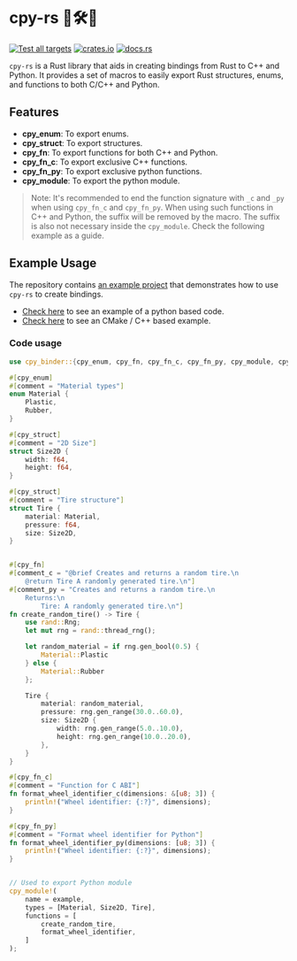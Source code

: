 # cpy-rs 🦀🛠️🐍
[![Test all targets](https://github.com/patrickelectric/cpy-rs/actions/workflows/action.yml/badge.svg)](https://github.com/patrickelectric/cpy-rs/actions/workflows/action.yml)
[![crates.io](https://img.shields.io/crates/v/cpy-binder.svg)](https://crates.io/crates/cpy-binder)
[![docs.rs](https://img.shields.io/docsrs/cpy-binder?label=docs.rs)](https://docs.rs/cpy-binder)



`cpy-rs` is a Rust library that aids in creating bindings from Rust to C++ and Python. It provides a set of macros to easily export Rust structures, enums, and functions to both C/C++ and Python.

## Features

- **cpy_enum**: To export enums.
- **cpy_struct**: To export structures.
- **cpy_fn**: To export functions for both C++ and Python.
- **cpy_fn_c**: To export exclusive C++ functions.
- **cpy_fn_py**: To export exclusive python functions.
- **cpy_module**: To export the python module.

> Note: It's recommended to end the function signature with `_c` and `_py` when using `cpy_fn_c` and `cpy_fn_py`. When using such functions in C++ and Python, the suffix will be removed by the macro. The suffix is also not necessary inside the `cpy_module`. Check the following example as a guide.

## Example Usage

The repository contains [an example project](https://github.com/patrickelectric/cpy-rs/tree/master/example) that demonstrates how to use `cpy-rs` to create bindings.

* [Check here](https://github.com/patrickelectric/cpy-rs/tree/master/example/py_project) to see an example of a python based code.
* [Check here](https://github.com/patrickelectric/cpy-rs/tree/master/example/cpp_project) to see an CMake / C++ based example.

### Code usage

```rust
use cpy_binder::{cpy_enum, cpy_fn, cpy_fn_c, cpy_fn_py, cpy_module, cpy_struct};

#[cpy_enum]
#[comment = "Material types"]
enum Material {
    Plastic,
    Rubber,
}

#[cpy_struct]
#[comment = "2D Size"]
struct Size2D {
    width: f64,
    height: f64,
}

#[cpy_struct]
#[comment = "Tire structure"]
struct Tire {
    material: Material,
    pressure: f64,
    size: Size2D,
}


#[cpy_fn]
#[comment_c = "@brief Creates and returns a random tire.\n
    @return Tire A randomly generated tire.\n"]
#[comment_py = "Creates and returns a random tire.\n
    Returns:\n
        Tire: A randomly generated tire.\n"]
fn create_random_tire() -> Tire {
    use rand::Rng;
    let mut rng = rand::thread_rng();

    let random_material = if rng.gen_bool(0.5) {
        Material::Plastic
    } else {
        Material::Rubber
    };

    Tire {
        material: random_material,
        pressure: rng.gen_range(30.0..60.0),
        size: Size2D {
            width: rng.gen_range(5.0..10.0),
            height: rng.gen_range(10.0..20.0),
        },
    }
}

#[cpy_fn_c]
#[comment = "Function for C ABI"]
fn format_wheel_identifier_c(dimensions: &[u8; 3]) {
    println!("Wheel identifier: {:?}", dimensions);
}

#[cpy_fn_py]
#[comment = "Format wheel identifier for Python"]
fn format_wheel_identifier_py(dimensions: [u8; 3]) {
    println!("Wheel identifier: {:?}", dimensions);
}


// Used to export Python module
cpy_module!(
    name = example,
    types = [Material, Size2D, Tire],
    functions = [
        create_random_tire,
        format_wheel_identifier,
    ]
);
```
